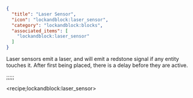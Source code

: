 ```json
{
  "title": "Laser Sensor",
  "icon": "lockandblock:laser_sensor",
  "category": "lockandblock:blocks",
  "associated_items": [
    "lockandblock:laser_sensor"
  ]
}
```

Laser sensors emit a laser, and will emit a redstone signal if any entity touches it.
After first being placed, there is a delay before they are active.

;;;;;

<recipe;lockandblock:laser_sensor>
